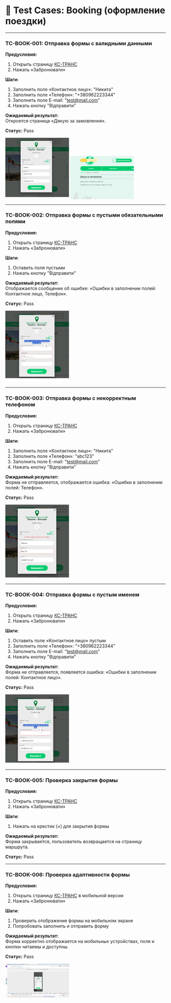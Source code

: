 # 📄 Test Cases: Booking (оформление поездки)

---

### TC-BOOK-001: Отправка формы с валидными данными  
**Предусловия:**  
1. Открыть страницу [КС-ТРАНС](https://ks-trans.org/ukraina-bolgariya.html)    
2. Нажать «Забронювати»  

**Шаги:**  
1. Заполнить поле «Контактное лицо»: "Никита"  
2. Заполнить поле «Телефон»: "+380962223344"  
3. Заполнить поле E-mail: "test@mail.com"  
4. Нажать кнопку "Відправити"  

**Ожидаемый результат:**  
Откроется страница «Дякую за замовлення».  

**Статус:** Pass 

<img src="screenshots/test1.png" width="200"/>
<img src="screenshots/test1_1.png" width="200"/>

---

### TC-BOOK-002: Отправка формы с пустыми обязательными полями  
**Предусловия:**  
1. Открыть страницу [КС-ТРАНС](https://ks-trans.org/ukraina-bolgariya.html)  
2. Нажать «Забронювати»  

**Шаги:**  
1. Оставить поля пустыми  
2. Нажать кнопку "Відправити"  

**Ожидаемый результат:**  
Отображается сообщение об ошибке: «Ошибки в заполнении полей: Контактное лицо, Телефон».  

**Статус:** Pass  

<img src="screenshots/test2.png" width="200"/>

---

### TC-BOOK-003: Отправка формы с некорректным телефоном  
**Предусловия:**  
1. Открыть страницу [КС-ТРАНС](https://ks-trans.org/ukraina-bolgariya.html)  
2. Нажать «Забронювати»  

**Шаги:**  
1. Заполнить поле «Контактное лицо»: "Никита"  
2. Заполнить поле «Телефон»: "abc123"  
3. Заполнить поле E-mail: "test@mail.com"  
4. Нажать кнопку "Відправити"  

**Ожидаемый результат:**  
Форма не отправляется, отображается ошибка: «Ошибки в заполнении полей: Телефон».  

**Статус:** Pass  

<img src="screenshots/test3.png" width="200"/>

---

### TC-BOOK-004: Отправка формы с пустым именем  
**Предусловия:**  
1. Открыть страницу [КС-ТРАНС](https://ks-trans.org/ukraina-bolgariya.html)  
2. Нажать «Забронювати»  

**Шаги:**  
1. Оставить поле «Контактное лицо» пустым  
2. Заполнить поле «Телефон»: "+380962223344"  
3. Заполнить поле E-mail: "test@mail.com"  
4. Нажать кнопку "Відправити"  

**Ожидаемый результат:**  
Форма не отправляется, появляется ошибка: «Ошибки в заполнении полей: Контактное лицо».  

**Статус:** Pass  

<img src="screenshots/test4.png" width="200"/>

---

### TC-BOOK-005: Проверка закрытия формы  
**Предусловия:**  
1. Открыть страницу [КС-ТРАНС](https://ks-trans.org/ukraina-bolgariya.html)  
2. Нажать «Забронювати»  

**Шаги:**  
1. Нажать на крестик (×) для закрытия формы  

**Ожидаемый результат:**  
Форма закрывается, пользователь возвращается на страницу маршрута.  

**Статус:** Pass  


---

### TC-BOOK-006: Проверка адаптивности формы  
**Предусловия:**  
1. Открыть страницу [КС-ТРАНС](https://ks-trans.org/ukraina-bolgariya.html) в мобильной версии  
2. Нажать «Забронювати»  

**Шаги:**  
1. Проверить отображение формы на мобильном экране  
2. Попробовать заполнить и отправить форму  

**Ожидаемый результат:**  
Форма корректно отображается на мобильных устройствах, поля и кнопки читаемы и доступны.  

**Статус:** Pass

<img src="screenshots/test6.png" width="200"/>